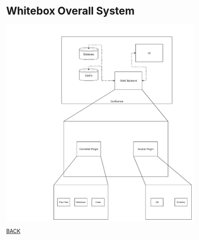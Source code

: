 Whitebox Overall System
=======================

![building block](../../images/04-building-block.png)




[BACK](../5.0%20-%20Building%20Block%20View.md)
